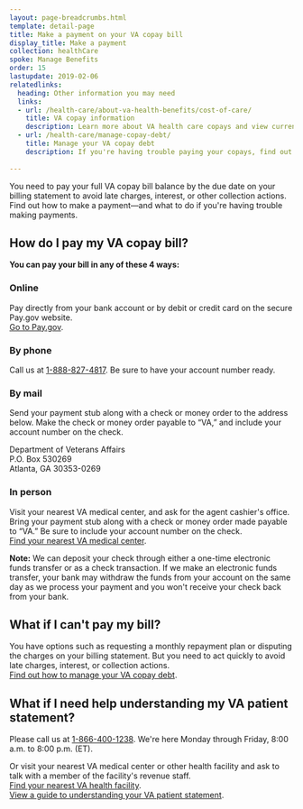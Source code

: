 ```yaml
---
layout: page-breadcrumbs.html
template: detail-page
title: Make a payment on your VA copay bill
display_title: Make a payment
collection: healthCare
spoke: Manage Benefits
order: 15
lastupdate: 2019-02-06
relatedlinks:
  heading: Other information you may need
  links:
  - url: /health-care/about-va-health-benefits/cost-of-care/
    title: VA copay information
    description: Learn more about VA health care copays and view current copay rates.
  - url: /health-care/manage-copay-debt/
    title: Manage your VA copay debt
    description: If you're having trouble paying your copays, find out how we can help you manage your debt.
    
---
```


<div itemscope itemtype="http://schema.org/FAQPage">
<div class="va-introtext">

You need to pay your full VA copay bill balance by the due date on your billing statement to avoid late charges, interest, or other collection actions. Find out how to make a payment—and what to do if you're having trouble making payments.

</div>

<div itemscope itemtype="http://schema.org/Question">
<h2 itemprop="name">How do I pay my VA copay bill?</h2>
<div itemprop="acceptedAnswer" itemscope itemtype="http://schema.org/Answer">
<div itemprop="text">

<b>You can pay your bill in any of these 4 ways:</b>

<h3>Online</h3>

Pay directly from your bank account or by debit or credit card on the secure Pay.gov website. <br>
[Go to Pay.gov](https://www.pay.gov/public/form/start/25987221).

<h3>By phone</h3>

Call us at <a href="tel:+18888274817">1-888-827-4817</a>. Be sure to have your account number ready.

<h3>By mail</h3>

Send your payment stub along with a check or money order to the address below. Make the check or money order payable to “VA,” and include your account number on the check.

<p class="va-address-block">
Department of Veterans Affairs <br>
P.O. Box 530269 <br>
Atlanta, GA 30353-0269 <br>
</p>

<h3>In person</h3>

Visit your nearest VA medical center, and ask for the agent cashier's office. Bring your payment stub along with a check or money order made payable to “VA.” Be sure to include your account number on the check.
<br>
[Find your nearest VA medical center](/find-locations/).

**Note:** We can deposit your check through either a one-time electronic funds transfer or as a check transaction. If we make an electronic funds transfer, your bank may withdraw the funds from your account on the same day as we process your payment and you won't receive your check back from your bank.

</div>
</div>
</div>

<div itemscope itemtype="http://schema.org/Question">
<h2 itemprop="name">What if I can't pay my bill?</h2>
<div itemprop="acceptedAnswer" itemscope itemtype="http://schema.org/Answer">
<div itemprop="text">

You have options such as requesting a monthly repayment plan or disputing the charges on your billing statement. But you need to act quickly to avoid late charges, interest, or collection actions. <br>
[Find out how to manage your VA copay debt](/health-care/manage-copay-debt/).

</div>
</div>
</div>

<div itemscope itemtype="http://schema.org/Question">
<h2 itemprop="name">What if I need help understanding my VA patient statement?</h2>
<div itemprop="acceptedAnswer" itemscope itemtype="http://schema.org/Answer">
<div itemprop="text">

Please call us at <a href="tel:+18664001238">1-866-400-1238</a>. We're here Monday through Friday, 8:00 a.m. to 8:00 p.m. (ET). 

Or visit your nearest VA medical center or other health facility and ask to talk with a member of the facility's revenue staff. <br>
[Find your nearest VA health facility](/find-locations/). <br>
[View a guide to understanding your VA patient statement](https://www.va.gov/HEALTHBENEFITS/resources/publications/IB10-691_understanding_your_va_patient_statement.pdf).

</div>
</div>
</div>
